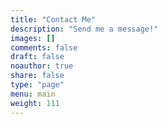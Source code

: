 ```yaml
---
title: "Contact Me"
description: "Send me a message!"
images: []
comments: false
draft: false
noauthor: true
share: false
type: "page"
menu: main
weight: 111
---
```


